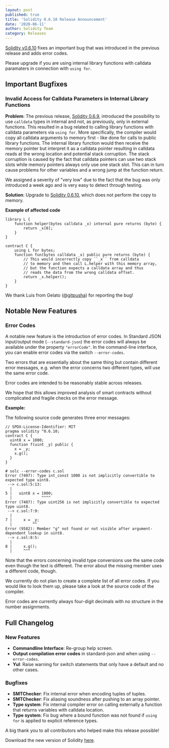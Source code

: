 ```yaml
---
layout: post
published: true
title: 'Solidity 0.6.10 Release Announcement'
date: '2020-06-11'
author: Solidity Team
category: Releases
---
```


[Solidity v0.6.10](https://github.com/ethereum/solidity/releases/tag/v0.6.10) fixes an important bug that was introduced in the previous release and adds error codes.

Please upgrade if you are using internal library functions with calldata paramaters in connection with ``using for``.

## Important Bugfixes

### Invalid Access for Calldata Parameters in Internal Library Functions

**Problem**: The previous release, [Solidity 0.6.9](https://github.com/ethereum/solidity/releases/tag/v0.6.9), introduced the possibility to use ``calldata`` types in internal and not, as previously, only in external functions.
This resulted in a bug related to calling library functions with calldata parameters via ``using for``.
More specifically, the compiler would copy all calldata arguments to memory first - like done for calls to public library functions.
The internal library function would then receive the memory pointer but interpret it as a calldata pointer resulting in
calldata reads at the wrong location and potential stack corruption. The stack corruption is caused by the fact that
calldata pointers can use two stack slots while memory pointers always only use one stack slot. This can in turn cause
problems for other variables and a wrong jump at the function return.

We assigned a severity of "very low" due to the fact that the bug was only introduced a week ago
and is very easy to detect through testing.

**Solution**: Upgrade to [Solidity 0.6.10](https://github.com/ethereum/solidity/releases/tag/v0.6.10), which does not perform the copy to memory.

**Example of affected code**

```solidity
library L {
    function helper(bytes calldata _x) internal pure returns (byte) {
        return _x[0];
    }
}

contract C {
    using L for bytes;
    function fun(bytes calldata _x) public pure returns (byte) {
        // This would incorrectly copy ``_x`` from calldata
        // to memory and then call L.helper with this memory array,
        // but the function expects a calldata array and thus
        // reads the data from the wrong calldata offset.
        return _x.helper();
    }
}
```
We thank Luis from Gelato ([@gitpusha](https://github.com/gitpusha)) for reporting the bug!

## Notable New Features 

### Error Codes

A notable new feature is the introduction of error codes. In Standard JSON input/output mode
(``--standard-json``) the error codes will always be available under the property ``"errorCode"``.
In the command-line interface, you can enable error codes via the switch ``--error-codes``.

Two errors that are essentially about the same thing but contain different error messages, e.g. when the error concerns two different types, will use the same error code.

Error codes are intended to be reasonably stable across releases.

We hope that this allows improved analysis of smart contracts without complicated and fragile checks on the error message.

**Example:**

The following source code generates three error messages:

```solidity
// SPDX-License-Identifier: MIT
pragma solidity ^0.6.10;
contract C {
  uint8 x = 1000;
  function f(uint _y) public {
    x = _y;
    x.g();
  }
}
```

```
# solc --error-codes c.sol
Error (7407): Type int_const 1000 is not implicitly convertible to expected type uint8.
 --> c.sol:5:13:
  |
5 |   uint8 x = 1000;
  |             ^^^^
Error (7407): Type uint256 is not implicitly convertible to expected type uint8.
 --> c.sol:7:9:
  |
7 |     x = _y;
  |         ^^
Error (9582): Member "g" not found or not visible after argument-dependent lookup in uint8.
 --> c.sol:8:5:
  |
8 |     x.g();
  |     ^^^
```

Note that the errors concerning invalid type conversions use the same code even though the text is different.
The error about the missing member uses a different code, though.

We currently do not plan to create a complete list of all error codes. If you would like to look them up, please take a look at the source code of the compiler.

Error codes are currently always four-digit decimals with no structure in the number assignments.

## Full Changelog

### New Features

 * **Commandline Interface**: Re-group help screen.
 * **Output compilation error codes** in standard-json and when using ``--error-codes``.
 * **Yul**: Raise warning for switch statements that only have a default and no other cases.

### Bugfixes

* **SMTChecker**: Fix internal error when encoding tuples of tuples.
* **SMTChecker**: Fix aliasing soundness after pushing to an array pointer.
* **Type system**: Fix internal compiler error on calling externally a function that returns variables with calldata location.
* **Type system**: Fix bug where a bound function was not found if ``using for`` is applied to explicit reference types.

A big thank you to all contributors who helped make this release possible!

Download the new version of Solidity [here](https://github.com/ethereum/solidity/releases/tag/v0.6.10).
